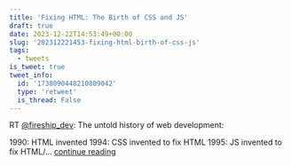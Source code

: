 ```yaml
---
title: 'Fixing HTML: The Birth of CSS and JS'
draft: true
date: 2023-12-22T14:53:49+00:00
slug: '202312221453-fixing-html-birth-of-css-js'
tags:
  - tweets
is_tweet: true
tweet_info:
  id: '1738090448210809042'
  type: 'retweet'
  is_thread: False
---
```




RT [@fireship_dev](https://x.com/fireship_dev): The untold history of web development:

1990: HTML invented
1994: CSS invented to fix HTML
1995: JS invented to fix HTML/… [continue reading](https://x.com/sytelus/status/1738090448210809042)

